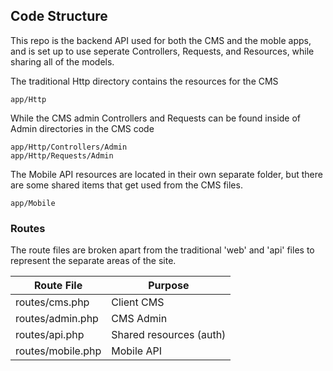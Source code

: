 ## Code Structure

This repo is the backend API used for both the CMS and the moble apps, and is set up to use seperate Controllers, Requests, and Resources, while sharing all of the models.

The traditional Http directory contains the resources for the CMS
```
app/Http
```

While the CMS admin Controllers and Requests can be found inside of Admin directories in the CMS code
```
app/Http/Controllers/Admin
app/Http/Requests/Admin
```

The Mobile API resources are located in their own separate folder, but there are some shared items that get used from the CMS files.
```
app/Mobile
```


### Routes
The route files are broken apart from the traditional 'web' and 'api' files to represent the separate areas of the site.

| Route File | Purpose |
| -------------- | ---------- |
| routes/cms.php | Client CMS |
| routes/admin.php | CMS Admin |
| routes/api.php | Shared resources (auth) |
| routes/mobile.php | Mobile API |
